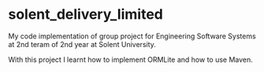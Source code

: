 # solent_delivery_limited

My code implementation of group project for Engineering Software Systems at 2nd teram of 2nd year at Solent University.

With this project I learnt how to implement ORMLite and how to use Maven.
